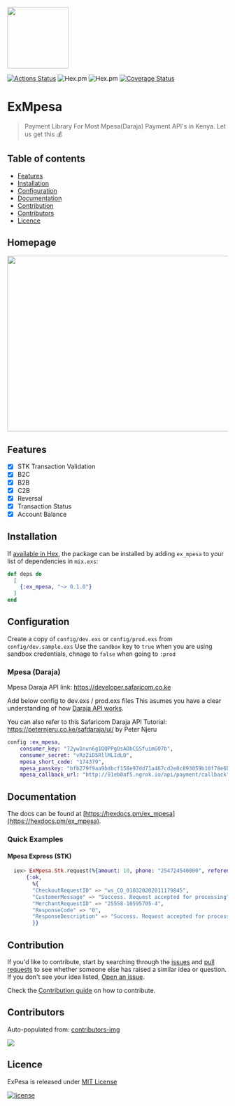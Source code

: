 

<p align="left"><img src="assets/mpesa.png" width="140"></p>

[![Actions Status](https://github.com/beamkenya/ex_mpesa/workflows/Elixir%20CI/badge.svg)](https://github.com/beamkenya/ex_mpesa/actions) ![Hex.pm](https://img.shields.io/hexpm/v/ex_mpesa) ![Hex.pm](https://img.shields.io/hexpm/dt/ex_mpesa) [![Coverage Status](https://coveralls.io/repos/github/beamkenya/ex_mpesa/badge.svg?branch=develop)](https://coveralls.io/github/beamkenya/ex_mpesa?branch=develop)

# ExMpesa 

> Payment Library For Most Mpesa(Daraja) Payment API's in Kenya. Let us get this :moneybag:

## Table of contents

- [Features](#features)
- [Installation](#installation)
- [Configuration](#configuration)
- [Documentation](#documentation)
- [Contribution](#contribution)
- [Contributors](#contributors)
- [Licence](#licence)

## Homepage
<img src="https://github.com/DynastyElvis/Daraja-API-for-Mpesa/blob/main/images/Screenshot%20from%202022-08-30%2016-21-54.png" width="800px" height="400px">


## Features

- [x] STK Transaction Validation
- [x] B2C
- [x] B2B
- [x] C2B
- [x] Reversal
- [x] Transaction Status
- [x] Account Balance

## Installation

If [available in Hex](https://hex.pm/docs/publish), the package can be installed
by adding `ex_mpesa` to your list of dependencies in `mix.exs`:

```elixir
def deps do
  [
    {:ex_mpesa, "~> 0.1.0"}
  ]
end
```

## Configuration

Create a copy of `config/dev.exs` or `config/prod.exs` from `config/dev.sample.exs`
Use the `sandbox` key to `true` when you are using sandbox credentials, chnage to `false` when going to `:prod`

### Mpesa (Daraja)

Mpesa Daraja API link: https://developer.safaricom.co.ke

Add below config to dev.exs / prod.exs files
This asumes you have a clear understanding of how [Daraja API works](https://developer.safaricom.co.ke/get-started).

You can also refer to this Safaricom Daraja API Tutorial: https://peternjeru.co.ke/safdaraja/ui/ by Peter Njeru

```elixir
config :ex_mpesa,
    consumer_key: "72yw1nun6g1QQPPgOsAObCGSfuimGO7b",
    consumer_secret: "vRzZiD5RllMLIdLD",
    mpesa_short_code: "174379",
    mpesa_passkey: "bfb279f9aa9bdbcf158e97dd71a467cd2e0c893059b10f78e6b72ada1ed2c919",
    mpesa_callback_url: "http://91eb0af5.ngrok.io/api/payment/callback"
```

## Documentation

The docs can be found at [https://hexdocs.pm/ex_mpesa](https://hexdocs.pm/ex_mpesa).

### Quick Examples

#### Mpesa Express (STK)

```elixir
  iex> ExMpesa.Stk.request(%{amount: 10, phone: "254724540000", reference: "reference", description: "description"})
      {:ok,
        %{
        "CheckoutRequestID" => "ws_CO_010320202011179845",
        "CustomerMessage" => "Success. Request accepted for processing",
        "MerchantRequestID" => "25558-10595705-4",
        "ResponseCode" => "0",
        "ResponseDescription" => "Success. Request accepted for processing"
        }}
```

## Contribution

If you'd like to contribute, start by searching through the [issues](https://github.com/beamkenya/ex_mpesa/issues) and [pull requests](https://github.com/beamkenya/ex_mpesa/pulls) to see whether someone else has raised a similar idea or question.
If you don't see your idea listed, [Open an issue](https://github.com/beamkenya/ex_mpesa/issues).

Check the [Contribution guide](contributing.md) on how to contribute.

## Contributors

Auto-populated from:
[contributors-img](https://contributors-img.firebaseapp.com/image?repo=beamkenya/ex_mpesa)

<a href="https://github.com/beamkenya/ex_mpesa/graphs/contributors">
  <img src="https://contributors-img.firebaseapp.com/image?repo=beamkenya/ex_mpesa" />
</a>

## Licence

ExPesa is released under [MIT License](https://github.com/appcues/exsentry/blob/master/LICENSE.txt)

[![license](https://img.shields.io/github/license/mashape/apistatus.svg?style=for-the-badge)](#)